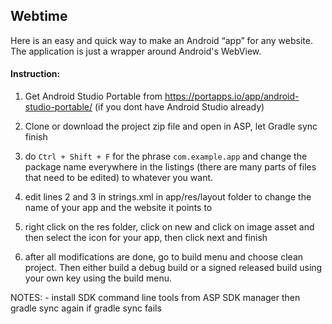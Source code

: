 ## Webtime

Here is an easy and quick way to make an Android “app” for any website. The application is just a wrapper around Android's WebView.

#### Instruction:
1) Get Android Studio Portable from https://portapps.io/app/android-studio-portable/ (if you dont have Android Studio already)

2) Clone or download the project zip file and open in ASP, let Gradle sync finish

3) do ```Ctrl + Shift + F``` for the phrase ```com.example.app``` and change the package name everywhere in the listings (there are many parts of files that need to be edited) to whatever you want.

4) edit lines 2 and 3 in strings.xml in app/res/layout folder to change the name of your app and the website it points to 

5) right click on the res folder, click on new and click on image asset and then select the icon for your app, then click next and finish

6) after all modifications are done, go to build menu and choose clean project. Then either build a debug build or a signed released build using your own key using the build menu.

NOTES: - install SDK command line tools from ASP SDK manager then gradle sync again if gradle sync fails
